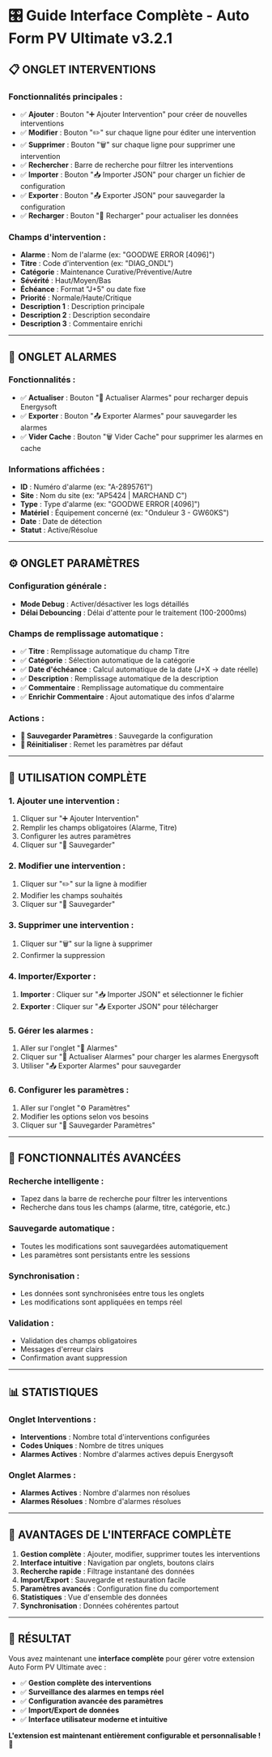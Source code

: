 # 🎛️ Guide Interface Complète - Auto Form PV Ultimate v3.2.1

## 📋 **ONGLET INTERVENTIONS**

### **Fonctionnalités principales :**
- ✅ **Ajouter** : Bouton "➕ Ajouter Intervention" pour créer de nouvelles interventions
- ✅ **Modifier** : Bouton "✏️" sur chaque ligne pour éditer une intervention
- ✅ **Supprimer** : Bouton "🗑️" sur chaque ligne pour supprimer une intervention
- ✅ **Rechercher** : Barre de recherche pour filtrer les interventions
- ✅ **Importer** : Bouton "📥 Importer JSON" pour charger un fichier de configuration
- ✅ **Exporter** : Bouton "📤 Exporter JSON" pour sauvegarder la configuration
- ✅ **Recharger** : Bouton "🔄 Recharger" pour actualiser les données

### **Champs d'intervention :**
- **Alarme** : Nom de l'alarme (ex: "GOODWE ERROR [4096]")
- **Titre** : Code d'intervention (ex: "DIAG_ONDL")
- **Catégorie** : Maintenance Curative/Préventive/Autre
- **Sévérité** : Haut/Moyen/Bas
- **Échéance** : Format "J+5" ou date fixe
- **Priorité** : Normale/Haute/Critique
- **Description 1** : Description principale
- **Description 2** : Description secondaire
- **Description 3** : Commentaire enrichi

---

## 🚨 **ONGLET ALARMES**

### **Fonctionnalités :**
- ✅ **Actualiser** : Bouton "🔄 Actualiser Alarmes" pour recharger depuis Energysoft
- ✅ **Exporter** : Bouton "📤 Exporter Alarmes" pour sauvegarder les alarmes
- ✅ **Vider Cache** : Bouton "🗑️ Vider Cache" pour supprimer les alarmes en cache

### **Informations affichées :**
- **ID** : Numéro d'alarme (ex: "A-2895761")
- **Site** : Nom du site (ex: "AP5424 | MARCHAND C")
- **Type** : Type d'alarme (ex: "GOODWE ERROR [4096]")
- **Matériel** : Équipement concerné (ex: "Onduleur 3 - GW60KS")
- **Date** : Date de détection
- **Statut** : Active/Résolue

---

## ⚙️ **ONGLET PARAMÈTRES**

### **Configuration générale :**
- **Mode Debug** : Activer/désactiver les logs détaillés
- **Délai Debouncing** : Délai d'attente pour le traitement (100-2000ms)

### **Champs de remplissage automatique :**
- ✅ **Titre** : Remplissage automatique du champ Titre
- ✅ **Catégorie** : Sélection automatique de la catégorie
- ✅ **Date d'échéance** : Calcul automatique de la date (J+X → date réelle)
- ✅ **Description** : Remplissage automatique de la description
- ✅ **Commentaire** : Remplissage automatique du commentaire
- ✅ **Enrichir Commentaire** : Ajout automatique des infos d'alarme

### **Actions :**
- **💾 Sauvegarder Paramètres** : Sauvegarde la configuration
- **🔄 Réinitialiser** : Remet les paramètres par défaut

---

## 🎯 **UTILISATION COMPLÈTE**

### **1. Ajouter une intervention :**
1. Cliquer sur "➕ Ajouter Intervention"
2. Remplir les champs obligatoires (Alarme, Titre)
3. Configurer les autres paramètres
4. Cliquer sur "💾 Sauvegarder"

### **2. Modifier une intervention :**
1. Cliquer sur "✏️" sur la ligne à modifier
2. Modifier les champs souhaités
3. Cliquer sur "💾 Sauvegarder"

### **3. Supprimer une intervention :**
1. Cliquer sur "🗑️" sur la ligne à supprimer
2. Confirmer la suppression

### **4. Importer/Exporter :**
1. **Importer** : Cliquer sur "📥 Importer JSON" et sélectionner le fichier
2. **Exporter** : Cliquer sur "📤 Exporter JSON" pour télécharger

### **5. Gérer les alarmes :**
1. Aller sur l'onglet "🚨 Alarmes"
2. Cliquer sur "🔄 Actualiser Alarmes" pour charger les alarmes Energysoft
3. Utiliser "📤 Exporter Alarmes" pour sauvegarder

### **6. Configurer les paramètres :**
1. Aller sur l'onglet "⚙️ Paramètres"
2. Modifier les options selon vos besoins
3. Cliquer sur "💾 Sauvegarder Paramètres"

---

## 🔧 **FONCTIONNALITÉS AVANCÉES**

### **Recherche intelligente :**
- Tapez dans la barre de recherche pour filtrer les interventions
- Recherche dans tous les champs (alarme, titre, catégorie, etc.)

### **Sauvegarde automatique :**
- Toutes les modifications sont sauvegardées automatiquement
- Les paramètres sont persistants entre les sessions

### **Synchronisation :**
- Les données sont synchronisées entre tous les onglets
- Les modifications sont appliquées en temps réel

### **Validation :**
- Validation des champs obligatoires
- Messages d'erreur clairs
- Confirmation avant suppression

---

## 📊 **STATISTIQUES**

### **Onglet Interventions :**
- **Interventions** : Nombre total d'interventions configurées
- **Codes Uniques** : Nombre de titres uniques
- **Alarmes Actives** : Nombre d'alarmes actives depuis Energysoft

### **Onglet Alarmes :**
- **Alarmes Actives** : Nombre d'alarmes non résolues
- **Alarmes Résolues** : Nombre d'alarmes résolues

---

## 🚀 **AVANTAGES DE L'INTERFACE COMPLÈTE**

1. **Gestion complète** : Ajouter, modifier, supprimer toutes les interventions
2. **Interface intuitive** : Navigation par onglets, boutons clairs
3. **Recherche rapide** : Filtrage instantané des données
4. **Import/Export** : Sauvegarde et restauration facile
5. **Paramètres avancés** : Configuration fine du comportement
6. **Statistiques** : Vue d'ensemble des données
7. **Synchronisation** : Données cohérentes partout

---

## 🎉 **RÉSULTAT**

Vous avez maintenant une **interface complète** pour gérer votre extension Auto Form PV Ultimate avec :

- ✅ **Gestion complète des interventions**
- ✅ **Surveillance des alarmes en temps réel**
- ✅ **Configuration avancée des paramètres**
- ✅ **Import/Export de données**
- ✅ **Interface utilisateur moderne et intuitive**

**L'extension est maintenant entièrement configurable et personnalisable !** 🎊

